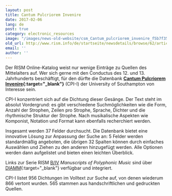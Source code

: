 ```yaml
---
layout: post
title: Cantum Pulcriorem Invenire
date: 2017-02-06
lang: de
post: true
category: electronic_resources
image: "/images/news-old-website/csm_Cantum_pulcriorem_invenire_f5b7f35d9f.jpg"
old_url: http://www.rism.info/de/startseite/newsdetails/browse/62/article/64/cantum-pulcriorem-invenire.html
email: ''
author: ''
---
```


Der RISM Online-Katalog weist nur wenige Einträge zu Quellen des Mittelalters auf. Wer sich gerne mit den Conductus des 12. und 13. Jahrhunderts beschäftigt, für den dürfte die Datenbank **[Cantum Pulcriorem Invenire](http://catalogue.conductus.ac.uk/){:target="_blank"}** (CPI-I) der University of Southampton von Interesse sein.

CPI-I konzentriert sich auf die Dichtung dieser Gesänge. Der Text steht im absolut Vordergrund: es gibt verschiedene Suchmöglichkeiten wie die Form, Anzahl der Strophen, Zeilen pro Strophe, Sprache, Dichter und die rhythmische Struktur der Strophe. Nach musikalische Aspekten wie Komponist, Notation und Format kann ebenfalls recherchiert werden.

Insgesamt werden 37 Felder durchsucht. Die Datenbank bietet eine innovative Lösung zur Anpassung der Suche an: 5 Felder werden standardmäßig angeboten, die übrigen 32 Spalten können durch einfaches Auswählen und Ziehen zu den anderen hinzugefügt werden. Alle Optionen werden dann aufgelistet und bieten einen leichten Überblick.

Links zur Serie RISM [B/IV](/publications.html#c2619) _Manuscripts of Polyphonic Music_ sind über [DIAMM](http://www.diamm.ac.uk/){:target="_blank"} verfügbar und integriert.

CPI-I listet 956 Dichtungen im Volltext zur Suche auf, von denen wiederum 866 vertont wurden. 565 stammen aus handschriftlichen und gedruckten Quellen.


